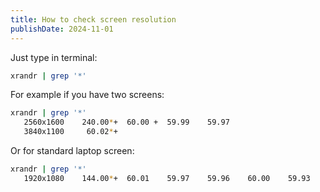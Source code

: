 ```yaml
---
title: How to check screen resolution
publishDate: 2024-11-01
---
```


Just type in terminal:

```bash
xrandr | grep '*'
```

For example if you have two screens:

```bash
xrandr | grep '*'
   2560x1600    240.00*+  60.00 +  59.99    59.97  
   3840x1100     60.02*+
```

Or for standard laptop screen:

```bash
xrandr | grep '*'
   1920x1080    144.00*+  60.01    59.97    59.96    60.00    59.93  
```